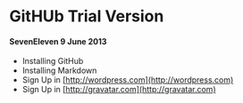 # GitHUb Trial Version #
#### SevenEleven 9 June 2013 ####

- Installing GitHub
- Installing Markdown
- Sign Up in [http://wordpress.com](http://wordpress.com)
- Sign Up in [http://gravatar.com](http://gravatar.com)
